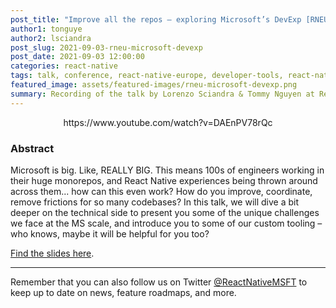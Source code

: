 ```yaml
---
post_title: "Improve all the repos – exploring Microsoft’s DevExp [RNEU 2021]"
author1: tonguye
author2: lsciandra
post_slug: 2021-09-03-rneu-microsoft-devexp
post_date: 2021-09-03 12:00:00
categories: react-native
tags: talk, conference, react-native-europe, developer-tools, react-native
featured_image: assets/featured-images/rneu-microsoft-devexp.png
summary: Recording of the talk by Lorenzo Sciandra & Tommy Nguyen at React Native Europe 2021, about Microsoft's tooling to improve the developer experience for React Native developers.
---
```


<p align="center">
https://www.youtube.com/watch?v=DAEnPV78rQc
</p>

### Abstract

Microsoft is big. Like, REALLY BIG. This means 100s of engineers working in their huge monorepos, and React Native experiences being thrown around across them... how can this even work? How do you improve, coordinate, remove frictions for so many codebases?
In this talk, we will dive a bit deeper on the technical side to present you some of the unique challenges we face at the MS scale, and introduce you to some of our custom tooling – who knows, maybe it will be helpful for you too?

[Find the slides here](https://speakerdeck.com/kelset/improve-all-the-repos-exploring-microsofts-devexp).

---

Remember that you can also follow us on Twitter [@ReactNativeMSFT](https://twitter.com/reactnativemsft) to keep up to date on news, feature roadmaps, and more.
